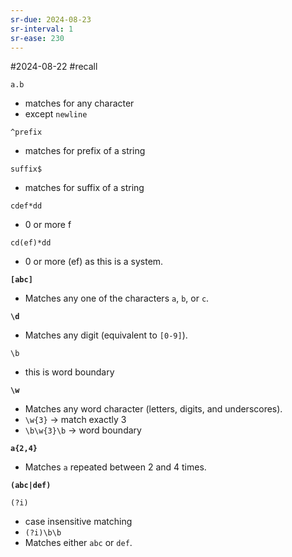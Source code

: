 ```yaml
---
sr-due: 2024-08-23
sr-interval: 1
sr-ease: 230
---
```


#2024-08-22 #recall 

`a.b`
- matches for any character
- except `newline`

`^prefix`
 - matches for prefix of a string

`suffix$`
- matches for suffix of a string

`cdef*dd`
- 0 or more f

`cd(ef)*dd`
- 0 or more (ef) as this is a system.

**`[abc]`**
  - Matches any one of the characters `a`, `b`, or `c`.

**`\d`**

- Matches any digit (equivalent to `[0-9]`).


`\b`
- this is word boundary

**`\w`**

- Matches any word character (letters, digits, and underscores).
- `\w{3}` -> match exactly 3
- `\b\w{3}\b` -> word boundary

**`a{2,4}`**

- Matches `a` repeated between 2 and 4 times.


**`(abc|def)`**

`(?i)`

- case insensitive matching
- `(?i)\b\b`
- Matches either `abc` or `def`.

